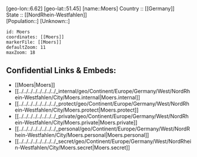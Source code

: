 ﻿---
location: [51.45,6.62] 
mapzoom: [7,12] 
mapmarker: city 
type: City
tags:
- geo/City


SpocWebEntityId: 32700
isDeleted: false
confidential: public

---
[geo-lon::6.62] 
[geo-lat::51.45] 
[name::Moers] 
Country :: [[Germany]]  
State :: [[NordRhein-Westfahlen]]  
[Population::] 
[Unknown::] 


```leaflet
id: Moers
coordinates: [[Moers]] 
markerFile: [[Moers]] 
defaultZoom: 11 
maxZoom: 18
```


## Confidential Links & Embeds: 
- [[Moers|Moers]]  
- [[../../../../../../../../_internal/geo/Continent/Europe/Germany/West/NordRhein-Westfahlen/City/Moers.internal|Moers.internal]] 
- [[../../../../../../../../_protect/geo/Continent/Europe/Germany/West/NordRhein-Westfahlen/City/Moers.protect|Moers.protect]] 
- [[../../../../../../../../_private/geo/Continent/Europe/Germany/West/NordRhein-Westfahlen/City/Moers.private|Moers.private]] 
- [[../../../../../../../../_personal/geo/Continent/Europe/Germany/West/NordRhein-Westfahlen/City/Moers.personal|Moers.personal]] 
- [[../../../../../../../../_secret/geo/Continent/Europe/Germany/West/NordRhein-Westfahlen/City/Moers.secret|Moers.secret]] 

